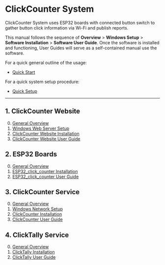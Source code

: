 # ClickCounter System

ClickCounter System uses ESP32 boards with connected button switch to gather button click information via Wi-Fi and publish reports.

This manual follows the sequence of __Overview__ > __Windows Setup__ > __Software Installation__ > __Software User Guide__. Once the software is installed and functioning, User Guides will serve as a self-contained manual use the software.

For a quick general outline of the usage:
- [Quick Start](Quick%20Start.md)

For a quick system setup procedure:
- [Quick Setup](Quick%20Setup.md)

---

## 1. ClickCounter Website
0. [General Overview](1.%20ClickCounter%20Website/0.%20General%20Overview.md)
1. [Windows Web Server Setup](1.%20ClickCounter%20Website/1.%20Windows%20Web%20Server%20Setup.md)
2. [ClickCounter Website Installation](1.%20ClickCounter%20Website/2.%20ClickCounter%20Website%20Installation.md)
3. [ClickCounter Website User Guide](1.%20ClickCounter%20Website/3.%20ClickCounter%20Website%20User%20Guide.md)

## 2. ESP32 Boards

0. [General Overview](2.%20ESP32%20Boards/0.%20General%20Overview.md)
1. [ESP32_click_counter Installation](2.%20ESP32%20Boards/1.%20ESP32_click_counter%20Installation.md)
2. [ESP32_click_counter User Guide](2.%20ESP32%20Boards/2.%20ESP32_click_counter%20User%20Guide.md)

## 3. ClickCounter Service

0. [General Overview](3.%20ClickCounter%20Service/0.%20General%20Overview.md)
1. [Windows Network Setup](3.%20ClickCounter%20Service/1.%20Windows%20Network%20Setup.md)
2. [ClickCounter Installation](3.%20ClickCounter%20Service/2.%20ClickCounter%20Installation.md)
3. [ClickCounter User Guide](3.%20ClickCounter%20Service/3.%20ClickCounter%20User%20Guide.md)

## 4. ClickTally Service

0. [General Overview](4.%20ClickTally%20Service/0.%20General%20Overview.md)
1. [ClickTally Installation](4.%20ClickTally%20Service/1.%20ClickTally%20Installation.md)
2. [ClickTally User Guide](4.%20ClickTally%20Service/2.%20ClickTally%20User%20Guide.md)
